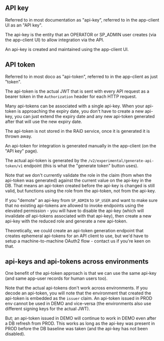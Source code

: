 
## API key 

Referred to in most documentation as "api-key", referred to in the 
app-client UI as an "API key".

The api-key is the entity that an OPERATOR or SP_ADMIN user creates (via the 
app-client UI) to allow integration via the API.

An api-key is created and maintained using the app-client UI.  


## API token

Referred to in most doco as "api-token", referred to in the app-client as just
"token".

The api-token is the actual JWT that is sent with every API request as a
bearer token in the `Authorization` header for each HTTP request.

Many api-tokens can be associated with a single api-key. 
When your api-token is approaching the expiry date, you don't have to create a 
new api-key, you can just extend the expiry date and any new api-token generated
after that will use the new expiry date.

The api-token is not stored in the RAiD service, once it is generated it is
thrown away.

An api-token for integration is generated manually in the app-client
(on the "API key" page). 

The actual api-token is generated by the 
`/v2/experimental/generate-api-token/v1` 
endpoint (this is what the "generate token" button uses). 

Note that we don't currently validate the role in the claim (from when 
the api-token was generated) against the current value on the api-key in 
the DB. That means an api-token created before the api-key is changed is
still valid, but functions using the role from the api-token, not from 
the api-key.

If you "demote" an api-key from `SP_ADMIN` to `SP_USER` and want to make sure 
that no existing api-tokens are allowed to invoke endpoints using the elevated
permission - you will have to disable the api-key (which will invalidate 
*all* api-tokens associated with that api-key), then create a new api-key 
with the reduced role and generate a new api-token.

Theoretically, we could create an api-token generation endpoint that 
creates ephemeral api-tokens for an API client to use, but we'd have to 
setup a machine-to-machine OAuth2 flow - contact us if you're keen on 
that.


## api-keys and api-tokens across environments

One benefit of the api-token approach is that we can use the same api-key 
(and same app-user records for human users too).

Note that the actual api-tokens don't work across environments.
If you decode an api-token, you will note that the environment that created the
api-token is embedded as the `issuer` claim.  An api-token issued in PROD 
env cannot be used in DEMO and vice-versa (the environments also use 
different signing keys for the actual JWT).

But; an api-token issued in DEMO will continue to work in DEMO even after 
a DB refresh from PROD. This  works as long as the api-key was present in PROD 
before the DB baseline was taken (and the api-key has not been disabled). 